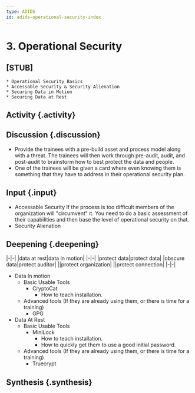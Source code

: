 ```yaml
---
type: ADIDS
id: adids-operational-security-index
...
```


# 3. Operational Security

## [STUB]

    * Operational Security Basics
	* Accessable Security & Security Alienation
    * Securing Data in Motion
	* Securing Data at Rest

## Activity {.activity}

<?The activities focus on introducing the user to the scope of this threat or section using an activity that lets them explore the concept without the tool so that they can start tool usage with an existing set of use cases in mind.?>


## Discussion {.discussion}

<?SAFETAG specific: For Audit discussions the auditor will provide scenerios that allow a trainee to explore ways they would use/focus a auditing technique with the identified risks in the case study provided.?>

  * Provide the trainees with a pre-build asset and process model along with a threat. The trainees will then work through pre-audit, audit, and post-audit to brainstorm how to best protect the data and people.
  * One of the trainees will be given a card where even knowing them is something that they have to address in their operational security plan.


## Input {.input}

<?This is usually the lecture part of the session. The trainer presents on issues, sub-topics and more advanced concepts related to focus of the session.?>

  * Accessable Security
  If the process is too difficult members of the organization will "circumvent" it. You need to do a basic assessment of their capabilities and then base the level of operational security on that.
  * Security Alienation

## Deepening {.deepening}

<?This is the the hands-on segment of a session. The deepening will consist of a live experiment with a tool using existing data that has been already parsed, unparsed data, and an oppourtunity to capture live data from a static target and the housing training organization using the tool.?>

|-|-|
|data at rest|data in motion|
|-|-|
|protect data|protect data|
|obscure data|protect auditor|
||protect organization|
||protect connection|
|-|-|

  * Data In motion
    * Basic Usable Tools
      * CryptoCat
	    * How to teach installation.
    * Advanced tools
    (If they are already using them, or there is time for a training)
      * GPG
  * Data At Rest
    * Basic Usable Tools
      * MiniLock
        * How to teach installation.
        * How to quickly get them to use a good initial password.
    * Advanced tools
    (If they are already using them, or there is time for a training)
	  * Truecrypt

## Synthesis {.synthesis}

<?A good training habit is to always summarize the session. Talk about what happened in the session, some of the results of the discussion, what issues were discussed, what solutions were made, and give some more time for participants to ask more questions before the session is closed.?>
